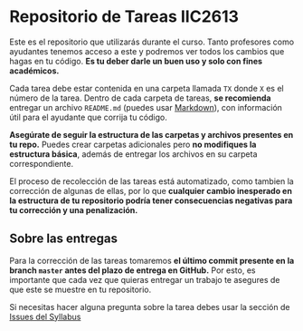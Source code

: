 # Repositorio de Tareas IIC2613

Este es el repositorio que utilizarás durante el curso. Tanto profesores como ayudantes tenemos acceso a este y podremos ver todos los cambios que hagas en tu código. **Es tu deber darle un buen uso y solo con fines académicos.**

Cada tarea debe estar contenida en una carpeta llamada `TX` donde `X` es el número de la tarea. Dentro de cada carpeta de tareas, **se recomienda** entregar un archivo `README.md` (puedes usar [Markdown](https://github.com/adam-p/markdown-here/wiki/Markdown-Cheatsheet)), con información útil para el ayudante que corrija tu código.

**Asegúrate de seguir la estructura de las carpetas y archivos presentes en tu repo.** Puedes crear carpetas adicionales pero **no modifiques la estructura básica**, además de entregar los archivos en su carpeta correspondiente. 

El proceso de recolección de las tareas está automatizado, como tambien la corrección de algunas de ellas, por lo que **cualquier cambio inesperado en la estructura de tu repositorio podría tener consecuencias negativas para tu corrección y una penalización.**

## Sobre las entregas

Para la corrección de las tareas tomaremos **el último commit presente en la branch `master` antes del plazo de entrega en GitHub.** Por esto, es importante que cada vez que quieras entregar un trabajo te asegures de que este se muestre en tu repositorio.

Si necesitas hacer alguna pregunta sobre la tarea debes usar la sección de [Issues del Syllabus](https://github.com/IIC2613/Syllabus/issues)
